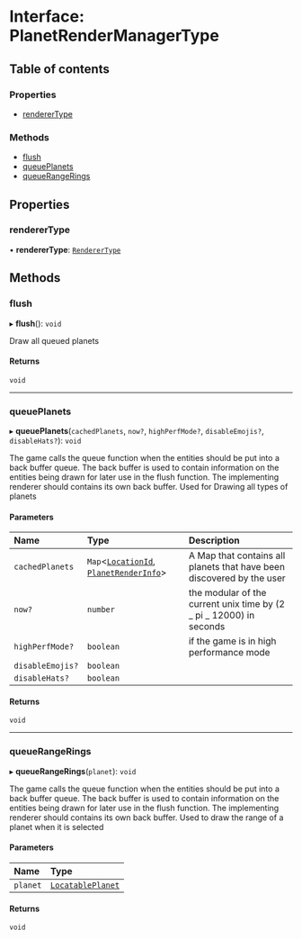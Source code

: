 # Interface: PlanetRenderManagerType

## Table of contents

### Properties

- [rendererType](PlanetRenderManagerType.md#renderertype)

### Methods

- [flush](PlanetRenderManagerType.md#flush)
- [queuePlanets](PlanetRenderManagerType.md#queueplanets)
- [queueRangeRings](PlanetRenderManagerType.md#queuerangerings)

## Properties

### rendererType

• **rendererType**: [`RendererType`](../README.md#renderertype)

## Methods

### flush

▸ **flush**(): `void`

Draw all queued planets

#### Returns

`void`

---

### queuePlanets

▸ **queuePlanets**(`cachedPlanets`, `now?`, `highPerfMode?`, `disableEmojis?`, `disableHats?`): `void`

The game calls the queue function when the entities should be put into a back buffer queue.
The back buffer is used to contain information on the entities being drawn for later use in the flush function.
The implementing renderer should contains its own back buffer.
Used for Drawing all types of planets

#### Parameters

| Name             | Type                                                                                       | Description                                                           |
| :--------------- | :----------------------------------------------------------------------------------------- | :-------------------------------------------------------------------- |
| `cachedPlanets`  | `Map`<[`LocationId`](../README.md#locationid), [`PlanetRenderInfo`](PlanetRenderInfo.md)\> | A Map that contains all planets that have been discovered by the user |
| `now?`           | `number`                                                                                   | the modular of the current unix time by (2 _ pi _ 12000) in seconds   |
| `highPerfMode?`  | `boolean`                                                                                  | if the game is in high performance mode                               |
| `disableEmojis?` | `boolean`                                                                                  |                                                                       |
| `disableHats?`   | `boolean`                                                                                  |                                                                       |

#### Returns

`void`

---

### queueRangeRings

▸ **queueRangeRings**(`planet`): `void`

The game calls the queue function when the entities should be put into a back buffer queue.
The back buffer is used to contain information on the entities being drawn for later use in the flush function.
The implementing renderer should contains its own back buffer.
Used to draw the range of a planet when it is selected

#### Parameters

| Name     | Type                                              |
| :------- | :------------------------------------------------ |
| `planet` | [`LocatablePlanet`](../README.md#locatableplanet) |

#### Returns

`void`
